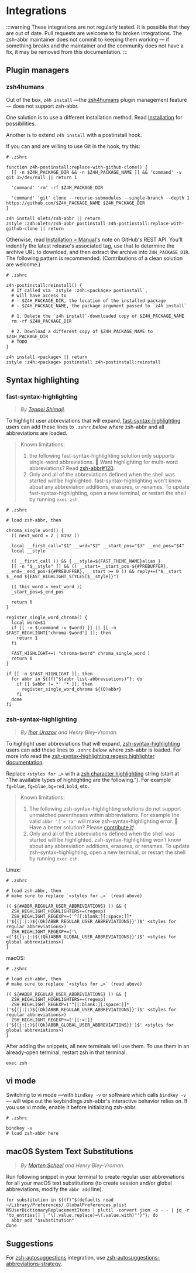 # Integrations

:::warning
These integrations are not regularly tested. It is possible that they are out of date. Pull requests are welcome to fix broken integrations. The zsh-abbr maintainer does not commit to keeping them working — if something breaks and the maintainer and the community does not have a fix, it may be removed from this documentation.
:::

## Plugin managers

### zsh4humans

Out of the box, `z4h install` —the [zsh4humans](https://github.com/romkatv/zsh4humans) plugin management feature— does not support zsh-abbr.

One solution is to use a different installation method. Read [Installation](./installation.md) for possibilities.

Another is to extend `z4h install` with a postinstall hook.

If you can and are willing to use Git in the hook, try this:

```shell
# .zshrc

function z4h-postinstall:replace-with-github-clone() {
  [[ -n $Z4H_PACKAGE_DIR && -n $Z4H_PACKAGE_NAME ]] && 'command' -v git 1>/dev/null || return 1

  'command' 'rm' -rf $Z4H_PACKAGE_DIR

  'command' 'git' clone --recurse-submodules --single-branch --depth 1 https://github.com/$Z4H_PACKAGE_NAME $Z4H_PACKAGE_DIR
}

z4h install olets/zsh-abbr || return
zstyle :z4h:olets/zsh-abbr postinstall z4h-postinstall:replace-with-github-clone || return
```

Otherwise, read [Installation&nbsp;>&nbsp;Manual](./installation.md#manual)'s note on GitHub's REST API. You'll indentify the latest release's associated tag, use that to determine the archive URL to download, and then extract the archive into `Z4H_PACKAGE_DIR`. The following pattern is recommended. (Contributions of a clean solution are welcome.)

```shell
# .zshrc

z4h-postinstall:reinstall() {
  # If called via `zstyle :z4h:<package> postinstall`,
  # will have access to
  # - $Z4H_PACKAGE_DIR, the location of the installed package
  # - $Z4H_PACKAGE_NAME, the package argument passed to `z4h install`

  # 1. Delete the `z4h install`-downloaded copy of $Z4H_PACKAGE_NAME
  rm -rf $Z4H_PACKAGE_DIR

  # 2. Download a different copy of $Z4H_PACKAGE_NAME to $Z4H_PACKAGE_DIR
  # TODO
}

z4h install <package> || return
zstyle :z4h:<package> postinstall z4h-postinstall:reinstall
```

## Syntax highlighting

### fast-syntax-highlighting

> _By [Teppei Shimaji](https://github.com/shimajiteppei)._

To highlight user abbreviations that will expand, [fast-syntax-highlighting](https://github.com/zdharma-continuum/fast-syntax-highlighting) users can add these lines to `.zshrc` _below_ where zsh-abbr and all abbreviations are loaded.

> Known limitations:
>
> 1. the following fast-syntax-highlighting solution only supports single-word abbreviations. 🌟 Want highlighting for multi-word abbreviations? Read [zsh-abbr#120](https://github.com/olets/zsh-abbr/issues/120).
> 1. Only and all of the abbreviations defined when the shell was started will be highlighted. fast-syntax-highlighting won't know about any abbreviation additions, erasures, or renames. To update fast-syntax-highlighting, open a new terminal, or restart the shell by running `exec zsh`.

```shell
# .zshrc

# load zsh-abbr, then

chroma_single_word() {
  (( next_word = 2 | 8192 ))

  local __first_call="$1" __wrd="$2" __start_pos="$3" __end_pos="$4"
  local __style

  (( __first_call )) && { __style=${FAST_THEME_NAME}alias }
  [[ -n "$__style" ]] && (( __start=__start_pos-${#PREBUFFER}, __end=__end_pos-${#PREBUFFER}, __start >= 0 )) && reply+=("$__start $__end ${FAST_HIGHLIGHT_STYLES[$__style]}")

  (( this_word = next_word ))
  _start_pos=$_end_pos

  return 0
}

register_single_word_chroma() {
  local word=$1
  if [[ -x $(command -v $word) ]] || [[ -n $FAST_HIGHLIGHT["chroma-$word"] ]]; then
    return 1
  fi

  FAST_HIGHLIGHT+=( "chroma-$word" chroma_single_word )
  return 0
}

if [[ -n $FAST_HIGHLIGHT ]]; then
  for abbr in ${(f)"$(abbr list-abbreviations)"}; do
    if [[ $abbr != *' '* ]]; then
      register_single_word_chroma ${(Q)abbr}
    fi
  done
fi
```

### zsh-syntax-highlighting

> _By [Ihor Urazov](https://github.com/z0rc) and Henry Bley-Vroman._

To highlight user abbreviations that will expand, [zsh-syntax-highlighting](https://github.com/zsh-users/zsh-syntax-highlighting) users can add these lines to `.zshrc` _below_ where zsh-abbr is loaded. For more info read the [zsh-syntax-highlighting regexp highlighter documentation](https://github.com/zsh-users/zsh-syntax-highlighting/blob/master/docs/highlighters/regexp.md).

Replace `<styles for …>` with a [zsh character highlighting](http://zsh.sourceforge.net/Doc/Release/Zsh-Line-Editor.html#Character-Highlighting) string (start at "The available types of highlighting are the following."). For example `fg=blue`, `fg=blue,bg=red,bold`, etc.

> Known limitations:
>
> 1. The following zsh-syntax-highlighting solutions do not support unmatched parentheses within abbreviations. For example the valid `abbr '('='(x'` will make zsh-syntax-highlighting error. 🌟 Have a better solution? Please [contribute it](/contributing.html)!
> 1. Only and all of the abbreviations defined when the shell was started will be highlighted. zsh-syntax-highlighting won't know about any abbreviation additions, erasures, or renames. To update zsh-syntax-highlighting, open a new terminal, or restart the shell by running `exec zsh`.

Linux:

```shell
# .zshrc

# load zsh-abbr, then
# make sure to replace `<styles for …>` (read above)

(( ${#ABBR_REGULAR_USER_ABBREVIATIONS} )) && {
  ZSH_HIGHLIGHT_HIGHLIGHTERS+=(regexp)
  ZSH_HIGHLIGHT_REGEXP+=('^[[:blank:][:space:]]*('${(j:|:)${(Qk)ABBR_REGULAR_USER_ABBREVIATIONS}}')$' <styles for regular abbreviations>)
  ZSH_HIGHLIGHT_REGEXP+=('\<('${(j:|:)${(Qk)ABBR_GLOBAL_USER_ABBREVIATIONS}}')$' <styles for global abbreviations>)
}
```

macOS:

```shell
# .zshrc

# load zsh-abbr, then
# make sure to replace `<styles for …>` (read above)

(( ${#ABBR_REGULAR_USER_ABBREVIATIONS} )) && {
  ZSH_HIGHLIGHT_HIGHLIGHTERS+=(regexp)
  ZSH_HIGHLIGHT_REGEXP=('^[[:blank:][:space:]]*('${(j:|:)${(Qk)ABBR_REGULAR_USER_ABBREVIATIONS}}')$' <styles for regular abbreviations>)
  ZSH_HIGHLIGHT_REGEXP+=('[[:<:]]('${(j:|:)${(Qk)ABBR_GLOBAL_USER_ABBREVIATIONS}}')$' <styles for global abbreviations>)
}
```

After adding the snippets, all new terminals will use them. To use them in an already-open terminal, restart zsh in that terminal:

```shell
exec zsh
```

## vi mode

Switching to vi mode —with `bindkey -v` or software which calls `bindkey -v` — will wipe out the keybindings zsh-abbr's interactive behavior relies on. If you use vi mode, enable it before initializing zsh-abbr.

```shell
# .zshrc

bindkey -v
# load zsh-abbr here
```

## macOS System Text Substitutions

> _By [Morten Scheel](https://github.com/mortenscheel) and Henry Bley-Vroman._

Run following snippet in your terminal to create regular user abbreviations for all your macOS text substitutions (to create session and/or global abbreviations, modify the `abbr add` line).

```shell
for substitution in ${(f)"$(defaults read ~/Library/Preferences/.GlobalPreferences.plist NSUserDictionaryReplacementItems | plutil -convert json -o - - | jq -r 'to_entries[] | "\(.value.replace)=\(.value.with)"')"}; do
  abbr add "$substitution"
done
```

## Suggestions

For [zsh-autosuggestions](https://github.com/zsh-users/zsh-autosuggestions) integration, use [zsh-autosuggestions-abbreviations-strategy](https://github.com/olets/zsh-autosuggestions-abbreviations-strategy).
